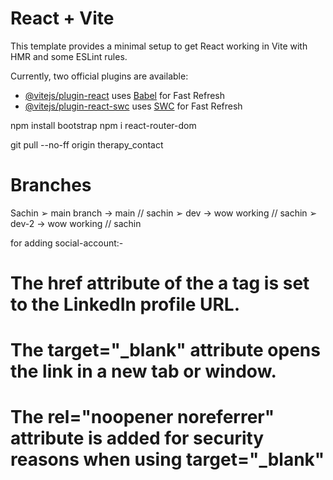 # React + Vite

This template provides a minimal setup to get React working in Vite with HMR and some ESLint rules.

Currently, two official plugins are available:

- [@vitejs/plugin-react](https://github.com/vitejs/vite-plugin-react/blob/main/packages/plugin-react/README.md) uses [Babel](https://babeljs.io/) for Fast Refresh
- [@vitejs/plugin-react-swc](https://github.com/vitejs/vite-plugin-react-swc) uses [SWC](https://swc.rs/) for Fast Refresh

npm install bootstrap
npm i react-router-dom


git pull --no-ff origin therapy_contact

# Branches

Sachin
➢ main branch -> main // sachin
➢ dev -> wow working // sachin
➢ dev-2 -> wow working // sachin

for adding social-account:-
# The href attribute of the a tag is set to the LinkedIn profile URL.
# The target="_blank" attribute opens the link in a new tab or window.
# The rel="noopener noreferrer" attribute is added for security reasons when using target="_blank"